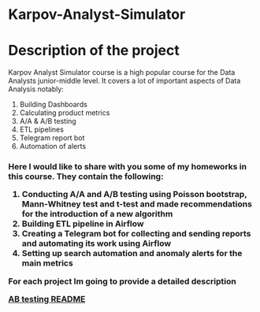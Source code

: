 # Karpov-Analyst-Simulator

<h1> Description of the project </h1>

Karpov Analyst Simulator course is a high popular course for the Data Analysts junior-middle level. It covers a lot of important aspects of Data Analysis notably: 

1. Building Dashboards
2. Calculating product metrics
3. A/A & A/B testing
4. ETL pipelines
5. Telegram report bot
6. Automation of alerts

<h3> Here I would like to share with you some of my homeworks in this course. They contain the following:

1. <b>Conducting A/A and A/B testing using Poisson bootstrap, Mann-Whitney test and t-test and made recommendations for the introduction of a new algorithm</b>
2. <b>Building ETL pipeline in Airflow</b>
3. <b>Creating a Telegram bot for collecting and sending reports and automating its work using Airflow</b>
4. <b>Setting up search automation and anomaly alerts for the main metrics</b>

For each project Im going to provide a detailed description

<a href="https://github.com/egorkapot/Karpov-Analyst-Simulator/blob/main/AB_testing_Readme.md"> AB testing README </a>




